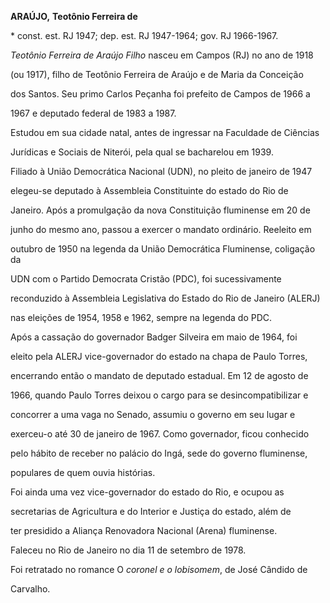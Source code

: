 **ARAÚJO,** **Teotônio Ferreira de**



\* const. est. RJ 1947; dep. est. RJ 1947-1964; gov. RJ 1966-1967.



*Teotônio Ferreira de Araújo Filho* nasceu em Campos (RJ) no ano de 1918

(ou 1917), filho de Teotônio Ferreira de Araújo e de Maria da Conceição

dos Santos. Seu primo Carlos Peçanha foi prefeito de Campos de 1966 a

1967 e deputado federal de 1983 a 1987.



Estudou em sua cidade natal, antes de ingressar na Faculdade de Ciências

Jurídicas e Sociais de Niterói, pela qual se bacharelou em 1939.



Filiado à União Democrática Nacional (UDN), no pleito de janeiro de 1947

elegeu-se deputado à Assembleia Constituinte do estado do Rio de

Janeiro. Após a promulgação da nova Constituição fluminense em 20 de

junho do mesmo ano, passou a exercer o mandato ordinário. Reeleito em

outubro de 1950 na legenda da União Democrática Fluminense, coligação da

UDN com o Partido Democrata Cristão (PDC), foi sucessivamente

reconduzido à Assembleia Legislativa do Estado do Rio de Janeiro (ALERJ)

nas eleições de 1954, 1958 e 1962, sempre na legenda do PDC.



Após a cassação do governador Badger Silveira em maio de 1964, foi

eleito pela ALERJ vice-governador do estado na chapa de Paulo Torres,

encerrando então o mandato de deputado estadual. Em 12 de agosto de

1966, quando Paulo Torres deixou o cargo para se desincompatibilizar e

concorrer a uma vaga no Senado, assumiu o governo em seu lugar e

exerceu-o até 30 de janeiro de 1967. Como governador, ficou conhecido

pelo hábito de receber no palácio do Ingá, sede do governo fluminense,

populares de quem ouvia histórias.



Foi ainda uma vez vice-governador do estado do Rio, e ocupou as

secretarias de Agricultura e do Interior e Justiça do estado, além de

ter presidido a Aliança Renovadora Nacional (Arena) fluminense.



Faleceu no Rio de Janeiro no dia 11 de setembro de 1978.



Foi retratado no romance O *coronel e o lobisomem*, de José Cândido de

Carvalho.



